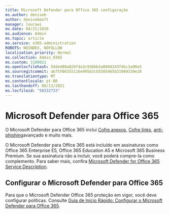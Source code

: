 ```yaml
---
title: Microsoft Defender para Office 365 configuração
ms.author: deniseb
author: denisebmsft
manager: laurawi
ms.date: 04/21/2020
ms.audience: Admin
ms.topic: article
ms.service: o365-administration
ROBOTS: NOINDEX, NOFOLLOW
localization_priority: Normal
ms.collection: Admin_O365
ms.custom: 3100021
ms.openlocfilehash: 54de480a828fda3c936bb3a8604243f4bc3a90e5
ms.sourcegitcommit: ab75f66355116e995b3cb5505465b31989339e28
ms.translationtype: MT
ms.contentlocale: pt-BR
ms.lasthandoff: 08/13/2021
ms.locfileid: "58332733"
---
```

# <a name="microsoft-defender-for-office-365"></a>Microsoft Defender para Office 365

O Microsoft Defender para Office 365 inclui [Cofre anexos,](https://docs.microsoft.com/microsoft-365/security/office-365-security/atp-safe-attachments) [Cofre links,](https://docs.microsoft.com/microsoft-365/security/office-365-security/atp-safe-links) [anti-phishing](https://docs.microsoft.com/microsoft-365/security/office-365-security/atp-anti-phishing)avançado e muito mais. 

O Microsoft Defender para Office 365 está incluído em assinaturas como Office 365 Enterprise E5, Office 365 Education A5 e Microsoft 365 Business Premium. Se sua assinatura não a incluir, você poderá compre-la como complemento. Para saber mais, confira [Microsoft Defender for Office 365 Service Description](https://docs.microsoft.com/office365/servicedescriptions/office-365-advanced-threat-protection-service-description).

## <a name="set-up-microsoft-defender-for-office-365"></a>Configurar o Microsoft Defender para Office 365

Para que o Microsoft Defender Office 365 proteção em vigor, você deve configurar políticas. Consulte [Guia de Início Rápido: Configurar o Microsoft Defender para Office 365](https://docs.microsoft.com/microsoft-365/security/office-365-security/office-365-atp).

